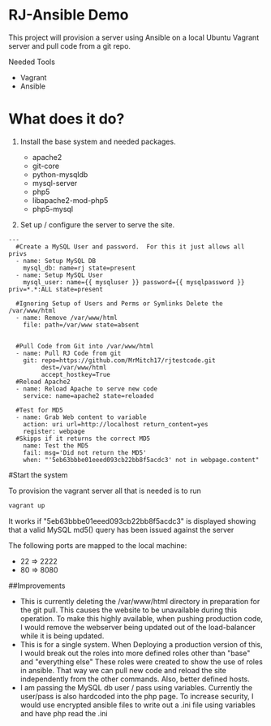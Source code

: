 # RJ-Ansible Demo
This project will provision a server using Ansible on a local Ubuntu Vagrant server and pull code from a git repo.


Needed Tools
- Vagrant
- Ansible

# What does it do?

1) Install the base system and needed packages.
    - apache2
    - git-core
    - python-mysqldb
    - mysql-server
    - php5
    - libapache2-mod-php5
    - php5-mysql

2) Set up / configure the server to serve the site.

```
---
  #Create a MySQL User and password.  For this it just allows all privs
  - name: Setup MySQL DB
    mysql_db: name=rj state=present
  - name: Setup MySQL User
    mysql_user: name={{ mysqluser }} password={{ mysqlpassword }} priv=*.*:ALL state=present

  #Ignoring Setup of Users and Perms or Symlinks Delete the /var/www/html 
  - name: Remove /var/www/html
    file: path=/var/www state=absent
  

  #Pull Code from Git into /var/www/html
  - name: Pull RJ Code from git
    git: repo=https://github.com/MrMitch17/rjtestcode.git
         dest=/var/www/html
         accept_hostkey=True
  #Reload Apache2
  - name: Reload Apache to serve new code
    service: name=apache2 state=reloaded
  
  #Test for MD5
  - name: Grab Web content to variable
    action: uri url=http://localhost return_content=yes
    register: webpage
  #Skipps if it returns the correct MD5
    name: Test the MD5
    fail: msg='Did not return the MD5'
    when: "'5eb63bbbe01eeed093cb22bb8f5acdc3' not in webpage.content"

```


#Start the system

To provision the vagrant server all that is needed is to run 
```sh 
vagrant up
```

It works if "5eb63bbbe01eeed093cb22bb8f5acdc3" is displayed showing that a valid MySQL md5() query has been issued against the server


The following ports are mapped to the local machine:
- 22 => 2222
- 80 => 8080

##Improvements
- This is currently deleting the /var/www/html directory in preparation for the git pull. This causes the website to be unavailable during this operation. To make this highly available, when pushing production code, I would remove the webserver being updated out of the load-balancer while it is being updated.
- This is for a single system.  When Deploying a production version of this, I would break out the roles into more defined roles other than "base" and "everything else"  These roles were created to show the use of roles in ansible. That way we can pull new code and reload the site independently from the other commands. Also, better defined hosts.
- I am passing the MySQL db user / pass using variables.  Currently the user/pass is also hardcoded into the php page. To increase security, I would use encrypted ansible files  to write out a .ini file using variables and have php read the .ini

